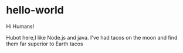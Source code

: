 # hello-world

Hi Humans!

Hubot here,I like Node.js and java.
I've had tacos on the moon and find them far superior to Earth tacos

